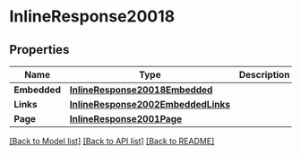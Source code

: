# InlineResponse20018

## Properties

Name | Type | Description | Notes
------------ | ------------- | ------------- | -------------
**Embedded** | [**InlineResponse20018Embedded**](inline_response_200_18__embedded.md) |  | [optional] 
**Links** | [**InlineResponse2002EmbeddedLinks**](inline_response_200_2__embedded__links.md) |  | 
**Page** | [**InlineResponse2001Page**](inline_response_200_1_page.md) |  | 

[[Back to Model list]](../README.md#documentation-for-models) [[Back to API list]](../README.md#documentation-for-api-endpoints) [[Back to README]](../README.md)


